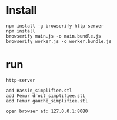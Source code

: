 # Install

```
npm install -g browserify http-server
npm install
browserify main.js -o main.bundle.js
browserify worker.js -o worker.bundle.js
```

# run
```
http-server
```
```
add Bassin_simplifiee.stl
add Fémur droit_simplifiee.stl
add Fémur gauche_simplifiee.stl
```
 ```
open browser at: 127.0.0.1:8080
```
